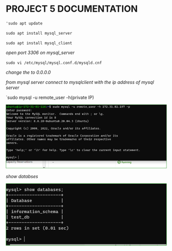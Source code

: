 # PROJECT 5 DOCUMENTATION 
`'sudo apt update`

`sudo apt install mysql_server`

`sudo apt install mysql_client`

*open port 3306 on mysql_server*

`sudo vi /etc/mysql/mysql.conf.d/mysqld.cnf`

*change the to 0.0.0.0*

*from mysql server connect to mysqlclient with the ip address of mysql server*

`sudo mysql -u remote_user -h(private IP)

![mysql](./images/mysql%20client.PNG)

*show databses*

![database](./images/mysql%20database.PNG)





